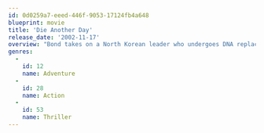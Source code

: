 ```yaml
---
id: 0d0259a7-eeed-446f-9053-17124fb4a648
blueprint: movie
title: 'Die Another Day'
release_date: '2002-11-17'
overview: "Bond takes on a North Korean leader who undergoes DNA replacement procedures that allow him to assume different identities. American agent, Jinx Johnson assists Bond in his attempt to thwart the villain's plans to exploit a satellite that is powered by solar energy."
genres:
  -
    id: 12
    name: Adventure
  -
    id: 28
    name: Action
  -
    id: 53
    name: Thriller
---
```

